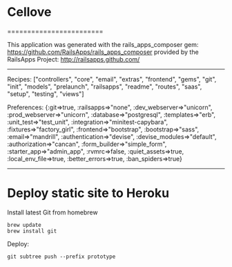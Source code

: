 # Cellove
========================

This application was generated with the rails_apps_composer gem:
https://github.com/RailsApps/rails_apps_composer
provided by the RailsApps Project:
http://railsapps.github.com/

________________________

Recipes:
["controllers", "core", "email", "extras", "frontend", "gems", "git", "init", "models", "prelaunch", "railsapps", "readme", "routes", "saas", "setup", "testing", "views"]

Preferences:
{:git=>true, :railsapps=>"none", :dev_webserver=>"unicorn", :prod_webserver=>"unicorn", :database=>"postgresql", :templates=>"erb", :unit_test=>"test_unit", :integration=>"minitest-capybara", :fixtures=>"factory_girl", :frontend=>"bootstrap", :bootstrap=>"sass", :email=>"mandrill", :authentication=>"devise", :devise_modules=>"default", :authorization=>"cancan", :form_builder=>"simple_form", :starter_app=>"admin_app", :rvmrc=>false, :quiet_assets=>true, :local_env_file=>true, :better_errors=>true, :ban_spiders=>true}

________________________

# Deploy static site to Heroku

Install latest Git from homebrew

	brew update
	brew install git

Deploy:

	git subtree push --prefix prototype

